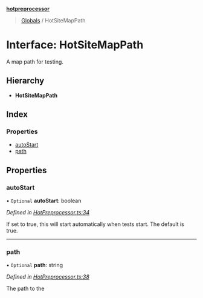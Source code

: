 **[hotpreprocessor](../README.md)**

> [Globals](../globals.md) / HotSiteMapPath

# Interface: HotSiteMapPath

A map path for testing.

## Hierarchy

* **HotSiteMapPath**

## Index

### Properties

* [autoStart](hotsitemappath.md#autostart)
* [path](hotsitemappath.md#path)

## Properties

### autoStart

• `Optional` **autoStart**: boolean

*Defined in [HotPreprocessor.ts:34](https://github.com/OurFreeLight/HotPreprocessor/blob/086eb28/src/HotPreprocessor.ts#L34)*

If set to true, this will start automatically when tests start.
The default is true.

___

### path

• `Optional` **path**: string

*Defined in [HotPreprocessor.ts:38](https://github.com/OurFreeLight/HotPreprocessor/blob/086eb28/src/HotPreprocessor.ts#L38)*

The path to the
